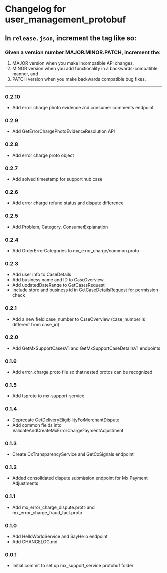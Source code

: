 # Changelog for user_management_protobuf

## In `release.json`, increment the tag like so:

### Given a version number MAJOR.MINOR.PATCH, increment the:

1. MAJOR version when you make incompatible API changes,
2. MINOR version when you add functionality in a backwards-compatible manner, and
3. PATCH version when you make backwards compatible bug fixes.

---

### 0.2.10

- Add error charge photo evidence and consumer comments endpoint

### 0.2.9

- Add GetErrorChargePhotoEvidenceResolution API

### 0.2.8

- Add error charge proto object

### 0.2.7

- Add solved timestamp for support hub case

### 0.2.6

- Add error charge refund status and dispute difference

### 0.2.5

- Add Problem, Category, ConsumerExplanation

### 0.2.4

- Add OrderErrorCategories to mx_error_charge/common.proto

### 0.2.3

- Add user info to CaseDetails
- Add business name and ID to CaseOverview
- Add updatedDateRange to GetCasesRequest
- Include store and business id in GetCaseDetailsRequest for permission check

### 0.2.1

- Add a new field case_number to CaseOverview (case_number is different from case_id)

### 0.2.0

- Add GetMxSupportCasesV1 and GetMxSupportCaseDetailsV1 endpoints

### 0.1.6

- Add error_charge.proto file so that nested protos can be recognized

### 0.1.5

- Add tsproto to mx-support-service

### 0.1.4

- Deprecate GetDeliveryEligibilityForMerchantDispute
- Add common fields into ValidateAndCreateMxErrorChargePaymentAdjustment

### 0.1.3

- Create CxTransparencyService and GetCxSignals endpoint

### 0.1.2

- Added consolidated dispute submission endpoint for Mx Payment Adjustments

### 0.1.1

- Add mx_error_charge_dispute.proto and mx_error_charge_fraud_fact.proto

### 0.1.0

- Add HelloWorldService and SayHello endpoint
- Add CHANGELOG.md

### 0.0.1

- Initial commit to set up mx_support_service protobuf folder

